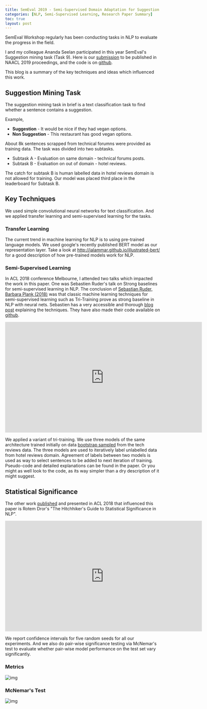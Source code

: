 ```yaml
---
title: SemEval 2019 - Semi-Supervised Domain Adaptation for Suggestion mining
categories: [NLP, Semi-Supervised Learning, Research Paper Summary]
toc: true
layout: post
---
```


SemEval Workshop regularly has been conducting tasks in NLP to evaluate the progress in the field.

I and my colleague Ananda Seelan participated in this year SemEval's Suggestion mining task (Task 9).
Here is our [submission](https://arxiv.org/abs/1902.10623) to be published in NAACL 2019 proceedings, and the code is on [github](https://github.com/sai-prasanna/suggestion-mining-semeval19).

This blog is a summary of the key techniques and ideas which influenced this work.


## Suggestion Mining Task

The suggestion mining task in brief is a text classification task to find whether a sentence contains a suggestion.

Example,

-   **Suggestion**     - It would be nice if they had vegan options.
-   **Non Suggestion** - This restaurant has good vegan options.

About 8k sentences scrapped from technical forumns were provided as training data. 
The task was divided into two subtasks.

-   Subtask A - Evaluation on same domain   - technical forums posts.
-   Subtask B - Evaluation on out of domain - hotel reviews.

The catch for subtask B is human labelled data in hotel reviews domain is not allowed for training.
Our model was placed third place in the leaderboard for Subtask B.



## Key Techniques

We used simple convolutional neural networks for text classification. And we applied transfer learning and semi-supervised learning for the tasks.



### Transfer Learning

The current trend in machine learning for NLP is to using pre-trained language models. We used google's recently published BERT model as our representation layer.
Take a look at <http://jalammar.github.io/illustrated-bert/> for a good description of how pre-trained models work for NLP.



### Semi-Supervised Learning
In ACL 2018 conference Melbourne, I attended two talks which impacted the work in this paper. One was Sebastien Ruder's talk on Strong baselines for semi-supervised
learning in NLP. The conclusion of [Sebastian Ruder, Barbara Plank (2018)](https://aclweb.org/anthology/P18-1096) was that classic machine learning techniques for semi-supervised learning such as Tri-Training prove as strong baseline in NLP with neural nets.
Sebastien has a very accessible and thorough [blog post](http://ruder.io/semi-supervised/) explaining the techniques. They have also made their code available on [github](https://github.com/bplank/semi-supervised-baselines). 

<iframe src="https://player.vimeo.com/video/285802189" width="640" height="360" frameborder="0" webkitallowfullscreen mozallowfullscreen allowfullscreen></iframe>

We applied a variant of tri-training. We use three models of the same architecture trained initially on data [bootstrap sampled](https://en.wikipedia.org/wiki/Bootstrapping_(statistics)) from the tech reviews data. The three models
are used to iteratively label unlabelled data from hotel reviews domain. Agreement of labels between two models is used as way to select sentences to be added to next iteration
of training. Pseudo-code and detailed explanations can be found in the paper. Or you might as well look to the code, as its way simpler than a dry description of it might suggest.



## Statistical Significance

The other work [published](https://aclweb.org/anthology/P18-1128) and presented in ACL 2018 that influenced this paper is Rotem Dror's "The Hitchhiker's Guide to Statistical Significance in NLP".

<iframe src="https://player.vimeo.com/video/285803636" width="640" height="360" frameborder="0" webkitallowfullscreen mozallowfullscreen allowfullscreen></iframe>

We report confidence intervals for five random seeds for all our experiments. And we also do pair-wise significance testing via McNemar's test to evaluate 
whether pair-wise model performance on the test set vary significantly. 



### Metrics

![img](https://ai2-s2-public.s3.amazonaws.com/figures/2017-08-08/bf7927798419277eea7063f40d4329f8b8fa31ad/3-Table1-1.png)



### McNemar's Test

![img](https://ai2-s2-public.s3.amazonaws.com/figures/2017-08-08/bf7927798419277eea7063f40d4329f8b8fa31ad/5-Table3-1.png)


